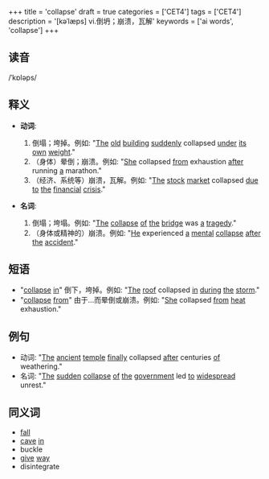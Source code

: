 +++
title = 'collapse'
draft = true
categories = ['CET4']
tags = ['CET4']
description = '[kəˈlæps] vi.倒坍；崩溃，瓦解'
keywords = ['ai words', 'collapse']
+++

## 读音
/ˈkɒləps/

## 释义
- **动词**:
  1. 倒塌；垮掉。例如: "[The](/zh/post/the/) [old](/zh/post/old/) [building](/zh/post/building/) [suddenly](/zh/post/suddenly/) collapsed [under](/zh/post/under/) [its](/zh/post/its/) [own](/zh/post/own/) [weight](/zh/post/weight/)."
  2. （身体）晕倒；崩溃。例如: "[She](/zh/post/she/) collapsed [from](/zh/post/from/) exhaustion [after](/zh/post/after/) running [a](/zh/post/a/) marathon."
  3. （经济、系统等）崩溃，瓦解。例如: "[The](/zh/post/the/) [stock](/zh/post/stock/) [market](/zh/post/market/) collapsed [due](/zh/post/due/) [to](/zh/post/to/) [the](/zh/post/the/) [financial](/zh/post/financial/) [crisis](/zh/post/crisis/)."
  
- **名词**:
  1. 倒塌；垮塌。例如: "[The](/zh/post/the/) [collapse](/zh/post/collapse/) [of](/zh/post/of/) [the](/zh/post/the/) [bridge](/zh/post/bridge/) was [a](/zh/post/a/) [tragedy](/zh/post/tragedy/)."
  2. （身体或精神的）崩溃。例如: "[He](/zh/post/he/) experienced [a](/zh/post/a/) [mental](/zh/post/mental/) [collapse](/zh/post/collapse/) [after](/zh/post/after/) [the](/zh/post/the/) [accident](/zh/post/accident/)."

## 短语
- "[collapse](/zh/post/collapse/) [in](/zh/post/in/)" 倒下，垮掉。例如: "[The](/zh/post/the/) [roof](/zh/post/roof/) collapsed [in](/zh/post/in/) [during](/zh/post/during/) [the](/zh/post/the/) [storm](/zh/post/storm/)."
- "[collapse](/zh/post/collapse/) [from](/zh/post/from/)" 由于...而晕倒或崩溃。例如: "[She](/zh/post/she/) collapsed [from](/zh/post/from/) [heat](/zh/post/heat/) exhaustion."

## 例句
- 动词: "[The](/zh/post/the/) [ancient](/zh/post/ancient/) [temple](/zh/post/temple/) [finally](/zh/post/finally/) collapsed [after](/zh/post/after/) centuries [of](/zh/post/of/) weathering."
- 名词: "[The](/zh/post/the/) [sudden](/zh/post/sudden/) [collapse](/zh/post/collapse/) [of](/zh/post/of/) [the](/zh/post/the/) [government](/zh/post/government/) led [to](/zh/post/to/) [widespread](/zh/post/widespread/) unrest."

## 同义词
- [fall](/zh/post/fall/)
- [cave](/zh/post/cave/) [in](/zh/post/in/)
- buckle
- [give](/zh/post/give/) [way](/zh/post/way/)
- disintegrate
